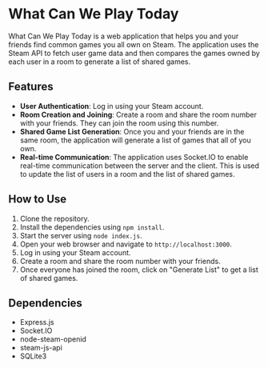 # What Can We Play Today

What Can We Play Today is a web application that helps you and your friends find common games you all own on Steam. The application uses the Steam API to fetch user game data and then compares the games owned by each user in a room to generate a list of shared games.

## Features

- **User Authentication**: Log in using your Steam account.
- **Room Creation and Joining**: Create a room and share the room number with your friends. They can join the room using this number.
- **Shared Game List Generation**: Once you and your friends are in the same room, the application will generate a list of games that all of you own.
- **Real-time Communication**: The application uses Socket.IO to enable real-time communication between the server and the client. This is used to update the list of users in a room and the list of shared games.

## How to Use

1. Clone the repository.
2. Install the dependencies using `npm install`.
3. Start the server using `node index.js`.
4. Open your web browser and navigate to `http://localhost:3000`.
5. Log in using your Steam account.
6. Create a room and share the room number with your friends.
7. Once everyone has joined the room, click on "Generate List" to get a list of shared games.

## Dependencies

- Express.js
- Socket.IO
- node-steam-openid
- steam-js-api
- SQLite3
